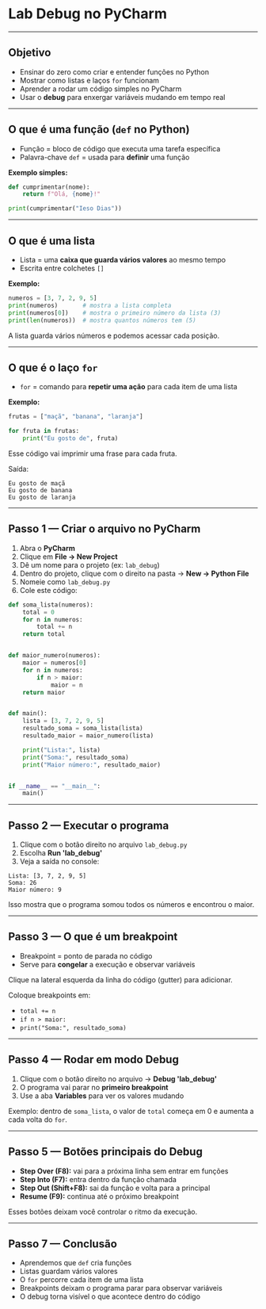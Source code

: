 # Lab Debug no PyCharm

---

## Objetivo

* Ensinar do zero como criar e entender funções no Python
* Mostrar como listas e laços `for` funcionam
* Aprender a rodar um código simples no PyCharm
* Usar o **debug** para enxergar variáveis mudando em tempo real

---

## O que é uma função (`def` no Python)

* Função = bloco de código que executa uma tarefa específica
* Palavra-chave `def` = usada para **definir** uma função

**Exemplo simples:**

```python
def cumprimentar(nome):
    return f"Olá, {nome}!"

print(cumprimentar("Ieso Dias"))
```

---

## O que é uma lista

* Lista = uma **caixa que guarda vários valores** ao mesmo tempo
* Escrita entre colchetes `[]`

**Exemplo:**

```python
numeros = [3, 7, 2, 9, 5]
print(numeros)       # mostra a lista completa
print(numeros[0])    # mostra o primeiro número da lista (3)
print(len(numeros))  # mostra quantos números tem (5)
```

A lista guarda vários números e podemos acessar cada posição.

---

## O que é o laço `for`

* `for` = comando para **repetir uma ação** para cada item de uma lista

**Exemplo:**

```python
frutas = ["maçã", "banana", "laranja"]

for fruta in frutas:
    print("Eu gosto de", fruta)
```

Esse código vai imprimir uma frase para cada fruta.

Saída:

```
Eu gosto de maçã
Eu gosto de banana
Eu gosto de laranja
```

---

## Passo 1 — Criar o arquivo no PyCharm

1. Abra o **PyCharm**
2. Clique em **File → New Project**
3. Dê um nome para o projeto (ex: `lab_debug`)
4. Dentro do projeto, clique com o direito na pasta → **New → Python File**
5. Nomeie como `lab_debug.py`
6. Cole este código:

```python
def soma_lista(numeros):
    total = 0
    for n in numeros:
        total += n
    return total


def maior_numero(numeros):
    maior = numeros[0]
    for n in numeros:
        if n > maior:
            maior = n
    return maior


def main():
    lista = [3, 7, 2, 9, 5]
    resultado_soma = soma_lista(lista)
    resultado_maior = maior_numero(lista)

    print("Lista:", lista)
    print("Soma:", resultado_soma)
    print("Maior número:", resultado_maior)


if __name__ == "__main__":
    main()
```

---

## Passo 2 — Executar o programa

1. Clique com o botão direito no arquivo `lab_debug.py`
2. Escolha **Run 'lab_debug'**
3. Veja a saída no console:

```
Lista: [3, 7, 2, 9, 5]
Soma: 26
Maior número: 9
```

Isso mostra que o programa somou todos os números e encontrou o maior.

---

## Passo 3 — O que é um breakpoint

* Breakpoint = ponto de parada no código
* Serve para **congelar** a execução e observar variáveis

Clique na lateral esquerda da linha do código (gutter) para adicionar.

Coloque breakpoints em:

* `total += n`
* `if n > maior:`
* `print("Soma:", resultado_soma)`

---

## Passo 4 — Rodar em modo Debug

1. Clique com o botão direito no arquivo → **Debug 'lab_debug'**
2. O programa vai parar no **primeiro breakpoint**
3. Use a aba **Variables** para ver os valores mudando

Exemplo: dentro de `soma_lista`, o valor de `total` começa em 0 e aumenta a cada volta do `for`.

---

## Passo 5 — Botões principais do Debug

* **Step Over (F8):** vai para a próxima linha sem entrar em funções
* **Step Into (F7):** entra dentro da função chamada
* **Step Out (Shift+F8):** sai da função e volta para a principal
* **Resume (F9):** continua até o próximo breakpoint

Esses botões deixam você controlar o ritmo da execução.

---

## Passo 7 — Conclusão

* Aprendemos que `def` cria funções
* Listas guardam vários valores
* O `for` percorre cada item de uma lista
* Breakpoints deixam o programa parar para observar variáveis
* O debug torna visível o que acontece dentro do código

